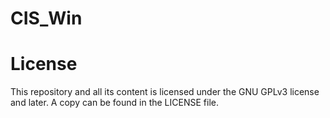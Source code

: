# CIS_Win

# License
This repository and all its content is licensed under the GNU GPLv3 license and later.
A copy can be found in the LICENSE file.
